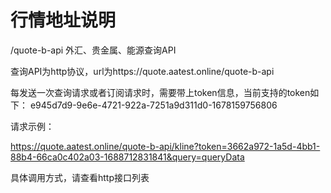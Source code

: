 # 行情地址说明
/quote-b-api    外汇、贵金属、能源查询API

查询API为http协议，url为https://quote.aatest.online/quote-b-api

每发送一次查询请求或者订阅请求时，需要带上token信息，当前支持的token如下：
e945d7d9-9e6e-4721-922a-7251a9d311d0-1678159756806<br/>

请求示例：<br/>

https://quote.aatest.online/quote-b-api/kline?token=3662a972-1a5d-4bb1-88b4-66ca0c402a03-1688712831841&query=queryData<br/>

具体调用方式，请查看http接口列表

